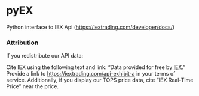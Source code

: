 # pyEX
Python interface to IEX Api (https://iextrading.com/developer/docs/)

### Attribution
If you redistribute our API data:

Cite IEX using the following text and link: “Data provided for free by [IEX](https://iextrading.com/developer).”
Provide a link to https://iextrading.com/api-exhibit-a in your terms of service.
Additionally, if you display our TOPS price data, cite “IEX Real-Time Price” near the price.
